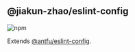 ## @jiakun-zhao/eslint-config
 
![npm](https://img.shields.io/npm/v/@jiakun-zhao/eslint-config?color=%236054ba)

Extends [@antfu/eslint-config](https://github.com/antfu/eslint-config).
